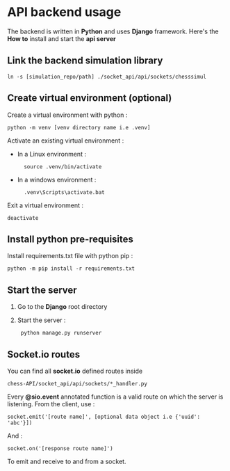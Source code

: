 # API backend usage

The backend is written in **Python** and uses **Django** framework.
Here's the **How to** install and start the **api server**


## Link the backend simulation library

	ln -s [simulation_repo/path] ./socket_api/api/sockets/chesssimul

## Create virtual environment (optional)

Create a virtual environment with python :

	python -m venv [venv directory name i.e .venv]

Activate an existing virtual environment :

* In a Linux environment :

		source .venv/bin/activate
* In a windows environment :

		.venv\Scripts\activate.bat

Exit a virtual environment :

	deactivate

## Install python pre-requisites

Install requirements.txt file with python pip :

	python -m pip install -r requirements.txt


## Start the server

1. Go to the **Django** root directory
2. Start the server :
	
		python manage.py runserver

## Socket.io routes

You can find all **socket.io** defined routes inside
 
    chess-API/socket_api/api/sockets/*_handler.py
    
Every **@sio.event** annotated function is a valid route on which the server is listening.
From the client, use :

    socket.emit('[route name]', [optional data object i.e {'uuid': 'abc'}])
    
And :

    socket.on('[response route name]')
    
To emit and receive to and from a socket.
